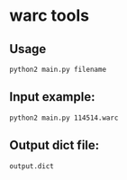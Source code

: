 # warc tools

## Usage
`python2 main.py filename`



## Input example:
`python2 main.py 114514.warc`



## Output dict file:
`output.dict`